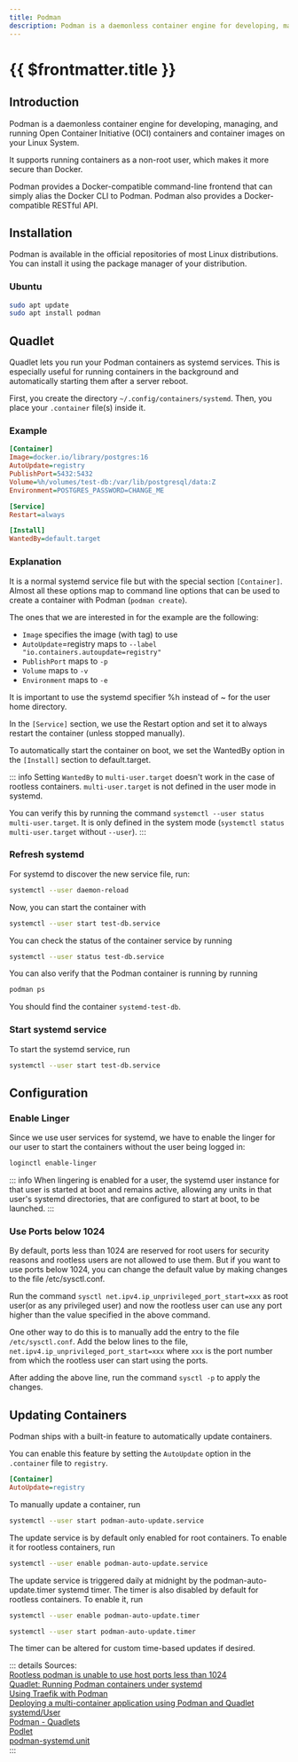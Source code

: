 ```yaml
---
title: Podman
description: Podman is a daemonless container engine for developing, managing, and running Open Container Initiative (OCI) containers and container images on your Linux System.
---
```


# {{ $frontmatter.title }}

## Introduction

Podman is a daemonless container engine for developing, managing, and running Open Container Initiative (OCI) containers and container images on your Linux System.

It supports running containers as a non-root user, which makes it more secure than Docker.

Podman provides a Docker-compatible command-line frontend that can simply alias the Docker CLI to Podman. Podman also provides a Docker-compatible RESTful API.

## Installation

Podman is available in the official repositories of most Linux distributions. You can install it using the package manager of your distribution.

### Ubuntu

``` bash
sudo apt update
sudo apt install podman
```

## Quadlet

Quadlet lets you run your Podman containers as systemd services. This is especially useful for running containers in the background and automatically starting them after a server reboot.

First, you create the directory `~/.config/containers/systemd`. Then, you place your `.container` file(s) inside it.

### Example

``` ini
[Container]
Image=docker.io/library/postgres:16
AutoUpdate=registry
PublishPort=5432:5432
Volume=%h/volumes/test-db:/var/lib/postgresql/data:Z
Environment=POSTGRES_PASSWORD=CHANGE_ME

[Service]
Restart=always

[Install]
WantedBy=default.target
```

### Explanation
It is a normal systemd service file but with the special section `[Container]`.
Almost all these options map to command line options that can be used to create a container with Podman (`podman create`). 

The ones that we are interested in for the example are the following:

- `Image` specifies the image (with tag) to use
- `AutoUpdate`=registry maps to `--label "io.containers.autoupdate=registry"`
- `PublishPort` maps to `-p`
- `Volume` maps to `-v`
- `Environment` maps to `-e`

It is important to use the systemd specifier %h instead of ~ for the user home directory.

In the `[Service]` section, we use the Restart option and set it to always restart the container (unless stopped manually).

To automatically start the container on boot, we set the WantedBy option in the `[Install]` section to default.target.

::: info
Setting `WantedBy` to `multi-user.target` doesn't work in the case of rootless containers.
`multi-user.target` is not defined in the user mode in systemd. 

You can verify this by running the command `systemctl --user status multi-user.target`. 
It is only defined in the system mode (`systemctl status multi-user.target` without `--user`).
:::

### Refresh systemd

For systemd to discover the new service file, run:
```bash
systemctl --user daemon-reload
```

Now, you can start the container with 
```bash 
systemctl --user start test-db.service
```

You can check the status of the container service by running 
```bash
systemctl --user status test-db.service
```

You can also verify that the Podman container is running by running 
```bash
podman ps
```
You should find the container `systemd-test-db`.

### Start systemd service

To start the systemd service, run 
```bash
systemctl --user start test-db.service
```

## Configuration

### Enable Linger
Since we use user services for systemd, we have to enable the linger for our user to start the containers without the user being logged in:
```bash 
loginctl enable-linger 
```

::: info
When lingering is enabled for a user, the systemd user instance for that user is started at boot and remains active,
allowing any units in that user's systemd directories, that are configured to start at boot, to be launched.
:::

### Use Ports below 1024

By default, ports less than 1024 are reserved for root users for security reasons and rootless users are not allowed to use them.
But if you want to use ports below 1024, you can change the default value by making changes to the file /etc/sysctl.conf.

Run the command `sysctl net.ipv4.ip_unprivileged_port_start=xxx` as root user(or as any privileged user) and now the rootless user can use any port higher than the value specified in the above command.


One other way to do this is to manually add the entry to the file `/etc/sysctl.conf`. Add the below lines to the file,
`net.ipv4.ip_unprivileged_port_start=xxx`
where `xxx` is the port number from which the rootless user can start using the ports.

After adding the above line, run the command `sysctl -p` to apply the changes.

## Updating Containers

Podman ships with a built-in feature to automatically update containers. 

You can enable this feature by setting the `AutoUpdate` option in the `.container` file to `registry`.

``` ini
[Container]
AutoUpdate=registry
```

To manually update a container, run 
```bash
systemctl --user start podman-auto-update.service
```

The update service is by default only enabled for root containers.
To enable it for rootless containers, run 
```bash  
systemctl --user enable podman-auto-update.service
```

The update service is triggered daily at midnight by the podman-auto-update.timer systemd timer.
The timer is also disabled by default for rootless containers. To enable it, run 
```bash
systemctl --user enable podman-auto-update.timer
```
```bash
systemctl --user start podman-auto-update.timer
```

The timer can be altered for custom time-based updates if desired.




::: details Sources:  
[ Rootless podman is unable to use host ports less than 1024 ](https://access.redhat.com/solutions/7044059)  
[ Quadlet: Running Podman containers under systemd ](https://mo8it.com/blog/quadlet/)  
[ Using Traefik with Podman ](https://blog.cthudson.com/2023-11-02-running-traefik-with-podman/)  
[ Deploying a multi-container application using Podman and Quadlet ](https://www.redhat.com/sysadmin/multi-container-application-podman-quadlet)  
[ systemd/User ](https://wiki.archlinux.org/title/Systemd/User#Automatic_start-up_of_systemd_user_instances)  
[ Podman - Quadlets ](https://blog.while-true-do.io/podman-quadlets/)  
[ Podlet ](https://github.com/containers/podlet/)  
[ podman-systemd.unit ](https://docs.podman.io/en/stable/markdown/podman-systemd.unit.5.html)  
:::

